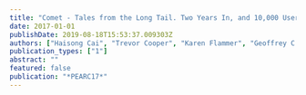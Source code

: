 ```yaml
---
title: "Comet - Tales from the Long Tail. Two Years In, and 10,000 Users Later"
date: 2017-01-01
publishDate: 2019-08-18T15:53:37.009303Z
authors: ["Haisong Cai", "Trevor Cooper", "Karen Flammer", "Geoffrey C. Fox", "Christopher Irving", "Gregor von Laszewski", "Amit Majumdar", "Dmitry Mishin", "Mike Norman", "Philip Papadopoulos", " others"]
publication_types: ["1"]
abstract: ""
featured: false
publication: "*PEARC17*"
---
```


